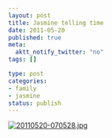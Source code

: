 ```yaml
--- 
layout: post
title: Jasmine telling time
date: 2011-05-20
published: true
meta: 
  aktt_notify_twitter: "no"
tags: []

type: post
categories: 
- family
- jasmine
status: publish
---
```

[![20110520-070528.jpg](http://eick.us/files/2011/05/20110520-070528.jpg)](http://eick.us/files/2011/05/20110520-070528.jpg)
